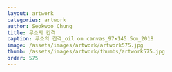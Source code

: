 ```yaml
---
layout: artwork 
categories: artwork 
author: Seokwoo Chung 
title: 루소의 간격 
caption: 루소의 간격_oil on canvas_97×145.5㎝_2018 
image: /assets/images/artwork/artwork575.jpg 
thumb: /assets/images/artwork/thumbs/artwork575.jpg 
order: 575 
---
```


